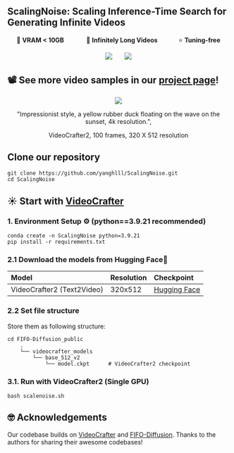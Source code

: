 ## ScalingNoise: Scaling Inference-Time Search for Generating Infinite Videos
<div align="center">

<p>
💾 <b> VRAM < 10GB </b> &nbsp;&nbsp;&nbsp;&nbsp;&nbsp;&nbsp;&nbsp;&nbsp;&nbsp;&nbsp;&nbsp;
🚀 <b> Infinitely Long Videos</b> &nbsp;&nbsp;&nbsp;&nbsp;&nbsp;&nbsp;&nbsp;&nbsp;&nbsp;&nbsp;
⭐️ <b> Tuning-free</b>
</p>

<a href="https://arxiv.org/pdf/2503.16400"><img src='https://img.shields.io/badge/arXiv-red'></a> &nbsp;&nbsp;&nbsp;&nbsp;&nbsp;
<a href="https://yanghlll.github.io/ScalingNoise.github.io/"><img src='https://img.shields.io/badge/Project-Page-Green'></a>

</div>

## 📽️ See more video samples in our <a href="https://yanghlll.github.io/ScalingNoise.github.io"> project page</a>!
<div align="center">

<img src="assets/scalenoise.gif">

"Impressionist style, a yellow rubber duck floating on the wave on the sunset, 4k resolution.", 

VideoCrafter2, 100 frames, 320 X 512 resolution

</div>

## Clone our repository
```
git clone https://github.com/yanghlll/ScalingNoise.git
cd ScalingNoise
```

## ☀️ Start with <a href="https://github.com/AILab-CVC/VideoCrafter">VideoCrafter</a>

### 1. Environment Setup ⚙️ (python==3.9.21 recommended)
```
conda create -n ScalingNoise python=3.9.21 
pip install -r requirements.txt
```

### 2.1 Download the models from Hugging Face🤗
|Model|Resolution|Checkpoint
|:----|:---------|:---------
|VideoCrafter2 (Text2Video)|320x512|[Hugging Face](https://huggingface.co/VideoCrafter/VideoCrafter2/blob/main/model.ckpt)

### 2.2 Set file structure
Store them as following structure:
```
cd FIFO-Diffusion_public
    .
    └── videocrafter_models
        └── base_512_v2
            └── model.ckpt      # VideoCrafter2 checkpoint
```

### 3.1. Run with VideoCrafter2 (Single GPU)
```
bash scalenoise.sh
```



## 🤓 Acknowledgements
Our codebase builds on [VideoCrafter](https://github.com/AILab-CVC/VideoCrafter) and [FIFO-Diffusion](https://github.com/jjihwan/FIFO-Diffusion_public). 
Thanks to the authors for sharing their awesome codebases!

